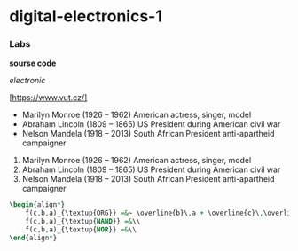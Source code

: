 # digital-electronics-1

### Labs


**sourse code**

 *electronic*
 
 [https://www.vut.cz/]
 
 
- Marilyn Monroe (1926 – 1962) American actress, singer, model
- Abraham Lincoln (1809 – 1865) US President during American civil war
- Nelson Mandela (1918 – 2013)  South African President anti-apartheid campaigner


1. Marilyn Monroe (1926 – 1962) American actress, singer, model
2. Abraham Lincoln (1809 – 1865) US President during American civil war
3. Nelson Mandela (1918 – 2013)  South African President anti-apartheid campaigner


``` vhdl
\begin{align*}
    f(c,b,a)_{\textup{ORG}} =&~ \overline{b}\,a + \overline{c}\,\overline{b}\\
    f(c,b,a)_{\textup{NAND}} =&\\
    f(c,b,a)_{\textup{NOR}} =&\\
\end{align*}

```
